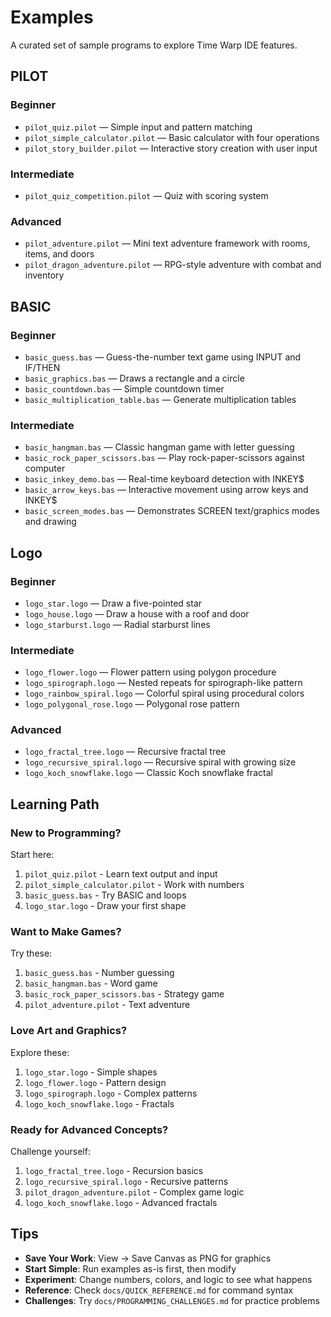 # Examples

A curated set of sample programs to explore Time Warp IDE features.

## PILOT

### Beginner
- `pilot_quiz.pilot` — Simple input and pattern matching
- `pilot_simple_calculator.pilot` — Basic calculator with four operations
- `pilot_story_builder.pilot` — Interactive story creation with user input

### Intermediate
- `pilot_quiz_competition.pilot` — Quiz with scoring system

### Advanced
- `pilot_adventure.pilot` — Mini text adventure framework with rooms, items, and doors
- `pilot_dragon_adventure.pilot` — RPG-style adventure with combat and inventory

## BASIC

### Beginner
- `basic_guess.bas` — Guess-the-number text game using INPUT and IF/THEN
- `basic_graphics.bas` — Draws a rectangle and a circle
- `basic_countdown.bas` — Simple countdown timer
- `basic_multiplication_table.bas` — Generate multiplication tables

### Intermediate
- `basic_hangman.bas` — Classic hangman game with letter guessing
- `basic_rock_paper_scissors.bas` — Play rock-paper-scissors against computer
- `basic_inkey_demo.bas` — Real-time keyboard detection with INKEY$
- `basic_arrow_keys.bas` — Interactive movement using arrow keys and INKEY$
- `basic_screen_modes.bas` — Demonstrates SCREEN text/graphics modes and drawing

## Logo

### Beginner
- `logo_star.logo` — Draw a five-pointed star
- `logo_house.logo` — Draw a house with a roof and door
- `logo_starburst.logo` — Radial starburst lines

### Intermediate
- `logo_flower.logo` — Flower pattern using polygon procedure
- `logo_spirograph.logo` — Nested repeats for spirograph-like pattern
- `logo_rainbow_spiral.logo` — Colorful spiral using procedural colors
- `logo_polygonal_rose.logo` — Polygonal rose pattern

### Advanced
- `logo_fractal_tree.logo` — Recursive fractal tree
- `logo_recursive_spiral.logo` — Recursive spiral with growing size
- `logo_koch_snowflake.logo` — Classic Koch snowflake fractal

## Learning Path

### New to Programming?
Start here:
1. `pilot_quiz.pilot` - Learn text output and input
2. `pilot_simple_calculator.pilot` - Work with numbers
3. `basic_guess.bas` - Try BASIC and loops
4. `logo_star.logo` - Draw your first shape

### Want to Make Games?
Try these:
1. `basic_guess.bas` - Number guessing
2. `basic_hangman.bas` - Word game
3. `basic_rock_paper_scissors.bas` - Strategy game
4. `pilot_adventure.pilot` - Text adventure

### Love Art and Graphics?
Explore these:
1. `logo_star.logo` - Simple shapes
2. `logo_flower.logo` - Pattern design
3. `logo_spirograph.logo` - Complex patterns
4. `logo_koch_snowflake.logo` - Fractals

### Ready for Advanced Concepts?
Challenge yourself:
1. `logo_fractal_tree.logo` - Recursion basics
2. `logo_recursive_spiral.logo` - Recursive patterns
3. `pilot_dragon_adventure.pilot` - Complex game logic
4. `logo_koch_snowflake.logo` - Advanced fractals

## Tips

- **Save Your Work**: View → Save Canvas as PNG for graphics
- **Start Simple**: Run examples as-is first, then modify
- **Experiment**: Change numbers, colors, and logic to see what happens
- **Reference**: Check `docs/QUICK_REFERENCE.md` for command syntax
- **Challenges**: Try `docs/PROGRAMMING_CHALLENGES.md` for practice problems

